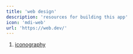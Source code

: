 ```yaml
---
title: 'web design'
description: 'resources for building this app'
icon: 'mdi-web'
url: 'https://web.dev/'
---
```


1. [iconography](design/iconography)


